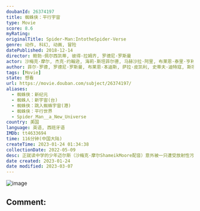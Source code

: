 ```yaml
---
doubanId: 26374197
title: 蜘蛛侠：平行宇宙
type: Movie
score: 8.6
myRating: 
originalTitle: Spider-Man:IntotheSpider-Verse
genre: 动作, 科幻, 动画, 冒险
datePublished: 2018-12-14
director: 鲍勃·佩尔西凯蒂, 彼得·拉姆齐, 罗德尼·罗斯曼
actor: 沙梅克·摩尔, 杰克·约翰逊, 海莉·斯坦菲尔德, 马赫沙拉·阿里, 布莱恩·泰里·亨利, 莉莉·汤姆林, 劳伦·维勒斯, 佐伊·克罗维兹, 约翰·木兰尼, 贵美子·格伦, 尼古拉斯·凯奇, 凯瑟琳·哈恩, 列维·施瑞博尔, 克里斯·派恩, 娜塔丽·莫瑞丝, 奥斯卡·伊萨克, 格里塔·李, 斯坦·李, 乔玛·塔科内, 华金·科西奥, 蕾克·贝尔, 梅勒妮·海恩斯, 尼克·杰恩, 穆尼卜·拉赫曼, 卡洛斯·萨拉戈萨, 黛西·罗斯·布莱内斯, 里夫·霍顿, 哈里森·奈特, 莱克斯·朗, 凯特琳·麦肯纳, 斯科特·门维尔, 克里斯托弗·米勒, 德维卡·帕利赫, 柯特妮·佩尔顿, 克里斯蒂·法瑞斯, 杰奎琳·皮诺尔, 贾斯汀·沉卡罗, 梅利莎·斯特姆, 彭昱畅, 张天爱, 波兹·马龙, 张琦
author: 菲尔·罗德, 罗德尼·罗斯曼, 布莱恩·本迪斯, 萨拉·皮凯利, 史蒂夫·迪特寇, 斯坦·李, 戴维·海因, 法布里斯·萨波尔斯基
tags: [Movie]
state: 想看
url: https://movie.douban.com/subject/26374197/
aliases:
  - 蜘蛛侠：新纪元
  - 蜘蛛人：新宇宙(台)
  - 蜘蛛侠：跳入蜘蛛宇宙(港)
  - 蜘蛛侠：平行世界
  - Spider_Man__a_New_Universe
country: 美国
language: 英语, 西班牙语
IMDb: tt4633694
time: 116分钟(中国大陆)
createTime: 2023-01-24 01:34:38
collectionDate: 2022-05-09
desc: 正就读中学的少年迈尔斯（沙梅克·摩尔ShameikMoore配音）意外被一只遭受放射性污染的蜘蛛咬伤，随后身体发生奇特的变化。偶然机缘，他目睹了蜘蛛侠（克里斯·派恩ChrisPine配音）...
date created: 2023-01-24
date modified: 2023-03-07
---
```


![image](p2535851348.jpg)

Comment:
---
